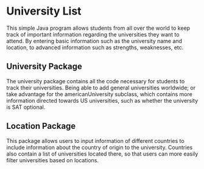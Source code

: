 # University List
This simple Java program allows students from all over the world to keep track of important information regarding the universities they want to attend. By entering basic information such as the university name and location, to advanced information such as strengths, weaknesses, etc. 

## University Package
The university package contains all the code necessary for students to track their universities. Being able to add general universities worldwide; or take advantage for the americanUniversity subclass, which contains more information directed towards US universities, such as whether the university is SAT optional. 

## Location Package
This package allows users to input information of different countries to include information about the country of origin to the university. Countries also contain a list of universities located there, so that users can more easily filter universities based on locations. 